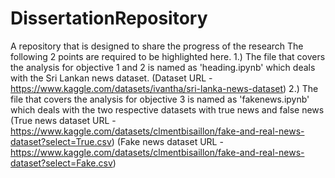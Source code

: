 # DissertationRepository
A repository that is designed to share the progress of the research
The following 2 points are required to be highlighted here.
 1.) The file that covers the analysis for objective 1 and 2 is named as 'heading.ipynb' which deals with the Sri Lankan news dataset. (Dataset URL - https://www.kaggle.com/datasets/ivantha/sri-lanka-news-dataset)
 2.) The file that covers the analysis for objective 3 is named as 'fakenews.ipynb' which deals with the two respective datasets with true news and false news (True news dataset URL - https://www.kaggle.com/datasets/clmentbisaillon/fake-and-real-news-dataset?select=True.csv) (Fake news dataset URL - https://www.kaggle.com/datasets/clmentbisaillon/fake-and-real-news-dataset?select=Fake.csv)
